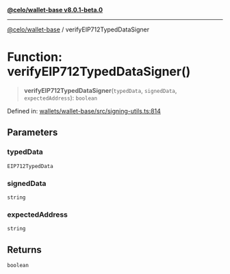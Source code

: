 [**@celo/wallet-base v8.0.1-beta.0**](../README.md)

***

[@celo/wallet-base](../README.md) / verifyEIP712TypedDataSigner

# Function: verifyEIP712TypedDataSigner()

> **verifyEIP712TypedDataSigner**(`typedData`, `signedData`, `expectedAddress`): `boolean`

Defined in: [wallets/wallet-base/src/signing-utils.ts:814](https://github.com/celo-org/developer-tooling/blob/master/packages/sdk/wallets/wallet-base/src/signing-utils.ts#L814)

## Parameters

### typedData

`EIP712TypedData`

### signedData

`string`

### expectedAddress

`string`

## Returns

`boolean`
